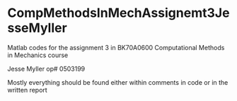 # CompMethodsInMechAssignemt3JesseMyller
Matlab codes for the assignment 3 in BK70A0600 Computational Methods in Mechanics course

Jesse Myller op# 0503199

Mostly everything should be found either within comments in code or in the written report

